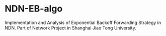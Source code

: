 # NDN-EB-algo
Implementation and Analysis of Exponential Backoff Forwarding Strategy in NDN. Part of Network Project in Shanghai Jiao Tong University.
